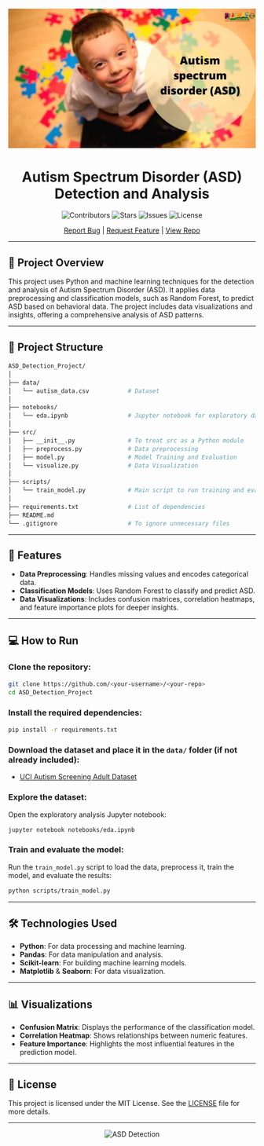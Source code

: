 
<p align="center">
  <img src="Autism-spectrum-disorder-ASD.png" alt="Project Logo" width="700">
</p>

<h1 align="center"> Autism Spectrum Disorder (ASD) Detection and Analysis </h1>

<p align="center">
    <img src="https://img.shields.io/github/contributors/2100031988/Autism-Spectrum-Disorder-Detection-and-Analysis" alt="Contributors">
    <img src="https://img.shields.io/github/stars/2100031988/Autism-Spectrum-Disorder-Detection-and-Analysis" alt="Stars">
    <img src="https://img.shields.io/github/issues/2100031988/Autism-Spectrum-Disorder-Detection-and-Analysis" alt="Issues">
    <img src="https://img.shields.io/github/license/2100031988/Autism-Spectrum-Disorder-Detection-and-Analysis" alt="License">
</p>

<p align="center">
  <a href="https://github.com/2100031988/Autism-Spectrum-Disorder-Detection-and-Analysis/issues">Report Bug</a> |
  <a href="https://github.com/2100031988/Autism-Spectrum-Disorder-Detection-and-Analysis/pulls">Request Feature</a> |
  <a href="https://github.com/2100031988/Autism-Spectrum-Disorder-Detection-and-Analysis">View Repo</a>
</p>

---

## 🌟 Project Overview

This project uses Python and machine learning techniques for the detection and analysis of Autism Spectrum Disorder (ASD). It applies data preprocessing and classification models, such as Random Forest, to predict ASD based on behavioral data. The project includes data visualizations and insights, offering a comprehensive analysis of ASD patterns.

---

## 📂 Project Structure

```bash
ASD_Detection_Project/
│
├── data/
│   └── autism_data.csv           # Dataset
│
├── notebooks/
│   └── eda.ipynb                 # Jupyter notebook for exploratory data analysis
│
├── src/
│   ├── __init__.py               # To treat src as a Python module
│   ├── preprocess.py             # Data preprocessing
│   ├── model.py                  # Model Training and Evaluation
│   └── visualize.py              # Data Visualization
│
├── scripts/
│   └── train_model.py            # Main script to run training and evaluation
│
├── requirements.txt              # List of dependencies
├── README.md                     
└── .gitignore                    # To ignore unnecessary files
```

---

## 🚀 Features

- **Data Preprocessing**: Handles missing values and encodes categorical data.
- **Classification Models**: Uses Random Forest to classify and predict ASD.
- **Data Visualizations**: Includes confusion matrices, correlation heatmaps, and feature importance plots for deeper insights.

---

## 💻 How to Run

### Clone the repository:
```bash
git clone https://github.com/<your-username>/<your-repo>
cd ASD_Detection_Project
```

### Install the required dependencies:
```bash
pip install -r requirements.txt
```

### Download the dataset and place it in the `data/` folder (if not already included):
- [UCI Autism Screening Adult Dataset](https://archive.ics.uci.edu/ml/datasets/Autism+Screening+Adult)

### Explore the dataset:
Open the exploratory analysis Jupyter notebook:
```bash
jupyter notebook notebooks/eda.ipynb
```

### Train and evaluate the model:
Run the `train_model.py` script to load the data, preprocess it, train the model, and evaluate the results:
```bash
python scripts/train_model.py
```

---

## 🛠️ Technologies Used
- **Python**: For data processing and machine learning.
- **Pandas**: For data manipulation and analysis.
- **Scikit-learn**: For building machine learning models.
- **Matplotlib** & **Seaborn**: For data visualization.

---

## 📊 Visualizations

- **Confusion Matrix**: Displays the performance of the classification model.
- **Correlation Heatmap**: Shows relationships between numeric features.
- **Feature Importance**: Highlights the most influential features in the prediction model.

---

## 📝 License

This project is licensed under the MIT License. See the [LICENSE](https://github.com/<your-username>/<your-repo>/blob/main/LICENSE) file for more details.

---

<p align="center">
  <img src="https://github.com/<your-username>/<your-repo>/blob/main/path-to-image/check.png" alt="ASD Detection" width="100">
</p>

